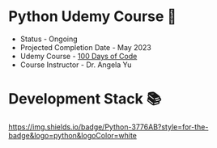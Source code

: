 # Python Udemy Course 🐍

- Status - Ongoing
- Projected Completion Date - May 2023
- Udemy Course - [100 Days of Code](https://www.udemy.com/course/100-days-of-code/)
- Course Instructor - Dr. Angela Yu

# Development Stack 📚

https://img.shields.io/badge/Python-3776AB?style=for-the-badge&logo=python&logoColor=white

